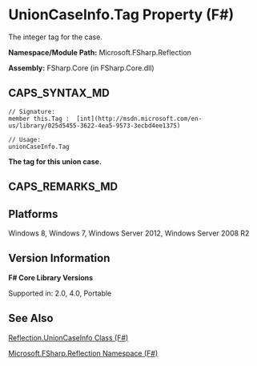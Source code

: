 # UnionCaseInfo.Tag Property (F#)

The integer tag for the case.

**Namespace/Module Path:** Microsoft.FSharp.Reflection

**Assembly:** FSharp.Core (in FSharp.Core.dll)


## CAPS_SYNTAX_MD

```
// Signature:
member this.Tag :  [int](http://msdn.microsoft.com/en-us/library/025d5455-3622-4ea5-9573-3ecbd4ee1375)

// Usage:
unionCaseInfo.Tag
```
<b>The tag for this union case.</b>
## CAPS_REMARKS_MD

## Platforms
Windows 8, Windows 7, Windows Server 2012, Windows Server 2008 R2


## Version Information
**F# Core Library Versions**

Supported in: 2.0, 4.0, Portable




## See Also
[Reflection.UnionCaseInfo Class &#40;F&#35;&#41;](Reflection.UnionCaseInfo+Class+%28F%23%29.md)

[Microsoft.FSharp.Reflection Namespace &#40;F&#35;&#41;](Microsoft.FSharp.Reflection+Namespace+%28F%23%29.md)

